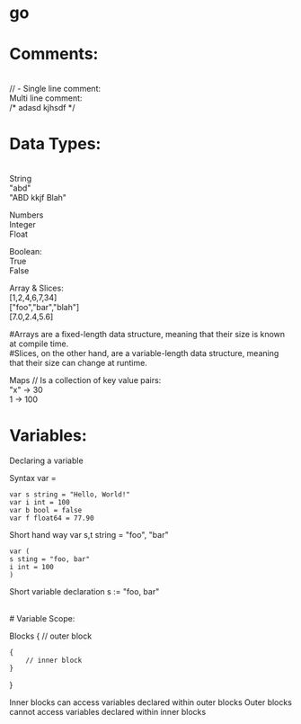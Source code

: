 # go

# Comments:
<br>
// - Single line comment:
<br>
Multi line comment:
<br>
/*
adasd
kjhsdf
*/
<br>

# Data Types:
<br>
String
    <br>
    "abd"
    <br>
    "ABD kkjf Blah"

Numbers
    <br>
    Integer
    <br>
    Float

Boolean:
    <br>
    True
    <br>
    False

Array & Slices:
    <br>
    [1,2,4,6,7,34]
    <br>
    ["foo","bar","blah"]
    <br>
    [7.0,2.4,5.6]

#Arrays are a fixed-length data structure, meaning that their size is known at compile time.
<br>
#Slices, on the other hand, are a variable-length data structure, meaning that their size can change at runtime.

Maps // Is a collection of key value pairs:
    <br>
    "x" -> 30
    <br>
    1 -> 100
<br>

# Variables:

Declaring a variable

Syntax
    var <variable name> <variable type> = <value>

    var s string = "Hello, World!"
    var i int = 100
    var b bool = false
    var f float64 = 77.90

Short hand way
    var s,t string = "foo", "bar"

    var (
    s sting = "foo, bar"
    i int = 100
    )

Short variable declaration
    s := "foo, bar"

<br>
# Variable Scope:

Blocks
{ // outer block

    {
        // inner block
    }

}

Inner blocks can access variables declared within outer blocks
Outer blocks cannot access variables declared within inner blocks

